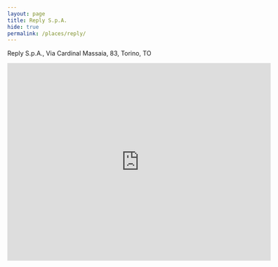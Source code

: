 ```yaml
---
layout: page
title: Reply S.p.A.
hide: true
permalink: /places/reply/
---
```


Reply S.p.A., Via Cardinal Massaia, 83, Torino, TO

<iframe src="https://www.google.com/maps/embed?pb=!1m18!1m12!1m3!1d2816.206410099341!2d7.666812350980846!3d45.101883665464534!2m3!1f0!2f0!3f0!3m2!1i1024!2i768!4f13.1!3m3!1m2!1s0x47886dc941e28887%3A0x608f1e28218b1afc!2sVia+Cardinale+Guglielmo+Massaia%2C+83%2C+10147+Torino!5e0!3m2!1sit!2sit!4v1490965462233" width="600" height="450" frameborder="0" style="border:0" allowfullscreen></iframe>
